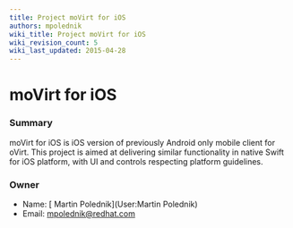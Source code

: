 ```yaml
---
title: Project moVirt for iOS
authors: mpolednik
wiki_title: Project moVirt for iOS
wiki_revision_count: 5
wiki_last_updated: 2015-04-28
---
```


# moVirt for iOS

### Summary

moVirt for iOS is iOS version of previously Android only mobile client for oVirt. This project is aimed at delivering similar functionality in native Swift for iOS platform, with UI and controls respecting platform guidelines.

### Owner

*   Name: [ Martin Polednik](User:Martin Polednik)
*   Email: <mpolednik@redhat.com>
